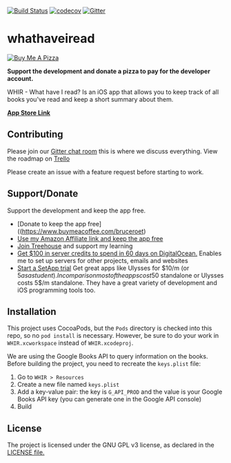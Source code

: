 [![Build Status](https://travis-ci.org/bcye/whathaveiread.svg?branch=master)](https://travis-ci.org/bcye/whathaveiread)
[![codecov](https://codecov.io/gh/bcye/whathaveiread/branch/master/graph/badge.svg)](https://codecov.io/gh/bcye/whathaveiread)
[![Gitter](https://badges.gitter.im/cash-log/community.svg)](https://gitter.im/whathaveiread/community?utm_source=share-link&utm_medium=link&utm_campaign=share-link)

# whathaveiread

[![Buy Me A Pizza](https://www.buymeacoffee.com/assets/img/custom_images/black_img.png)](https://www.buymeacoffee.com/bruceroet)

**Support the development and donate a pizza to pay for the developer account.**

WHIR - What have I read? Is an iOS app that allows you to keep track of all books you've read and keep a short summary about them.

**[App Store Link](https://itunes.apple.com/us/app/whir/id1368037703?ls=1&mt=8)**

## Contributing

Please join our [Gitter chat room](https://gitter.im/whathaveiread/community?utm_source=share-link&utm_medium=link&utm_campaign=share-link) this is where we discuss everything. View the roadmap on [Trello](https://trello.com/b/yiVirTlX)

Please create an issue with a feature request before starting to work.

## Support/Donate

Support the development and keep the app free.
* [Donate to keep the app free]((https://www.buymeacoffee.com/bruceroet)
* [Use my Amazon Affiliate link and keep the app free](https://www.amazon.com/gp/search?ie=UTF8&tag=whathaveiread-20&linkCode=ur2&linkId=e5ef7a865e38ca5a48e1260e27383e1c&camp=1789&creative=9325&index=photo&keywords=camera)
* [Join Treehouse](http://referrals.trhou.se/t15thbruce) and support my learning
* [Get $100 in server credits to spend in 60 days on DigitalOcean.](https://m.do.co/c/bd4368aa4d78) Enables me to set up servers for other projects, emails and websites
* [Start a SetApp trial](https://go.setapp.com/invite/nnhe4qgr) Get great apps like Ulysses for $10/m (or $5 as a student). In comparison most of the apps cost 50$ standalone or Ulysses costs 5$/m standalone. They have a great variety of development and iOS programming tools too.

## Installation

This project uses CocoaPods, but the `Pods` directory is checked into this repo, so no `pod install` is necessary. However, be sure to do your work in `WHIR.xcworkspace` instead of `WHIR.xcodeproj`.

We are using the Google Books API to query information on the books. Before building the project, you need to recreate the `keys.plist` file:
1. Go to `WHIR > Resources`
2. Create a new file named `keys.plist`
3. Add a key-value pair: the key is `G_API_PROD` and the value is your Google Books API key (you can generate one in the Google API console)
4. Build


## License

The project is licensed under the GNU GPL v3 license, as declared in the [LICENSE file.](LICENSE)
